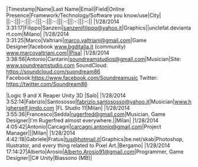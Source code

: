 |Timestamp|Name|Last Name|Email|Field|Online Presence|Framework/Technology/Software you know/use|City|
||:-:|||:-:|||:-:|||:-:|||:-:|||:-:|||:-:|||:-:||
|1/28/2014 3:31:17|Filippo|Sanzeni|sanzenifilippo@yahoo.it|Graphics||unclefat.deviantart.com|Milano|
|1/28/2014 3:31:25|Marco|Valtriani|marco.valtriani@gmail.com|Game Designer|facebook
www.bgditalia.it (community)
www.marcovaltriani.com||Pisa|
|1/28/2014 3:38:56|Antonio|Cantarin|soundreamstudios@gmail.com|Musician|Site: www.soundreamstudio.com
SoundCloud: https://soundcloud.com/suondream86
Facebook:https://www.facebook.com/Soundreamusic
Twitter: https://twitter.com/Soundream86

 |Logic 9 and X
Reaper
Unity 3D
|Salò|
|1/28/2014 3:52:14|Fabrizio|Santososso|fabrizio.santososso@yahoo.it|Musician|www.higherself.jimdo.com
|FL Studio 11|Milan|
|1/28/2014 3:55:36|Francesco|Sedda|rugerfred@gmail.com|Musician, Game Designer|I'm Rugerfred almost everywhere.||Milan|
|1/28/2014 4:05:42|Antonio|Carcagnì|carcagni.antonio@gmail.com|Project Manager|||Milan|
|1/28/2014 4:42:18|Gabriele|Fratus|tus@hotmail.it|Graphics|be.net/skab|Photoshop, Illustrator, and every thing related to Pixel Art.|Bergamo|
|1/28/2014 17:14:27|Alberto|Arosio|Alberto.Arosio91@gmail.com|Programmer, Game Designer||C# 
Unity|Biassono (MB)|
